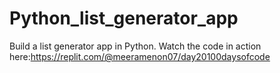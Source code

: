 # Python_list_generator_app
Build a list generator app in Python. Watch the code in action here:https://replit.com/@meeramenon07/day20100daysofcode
